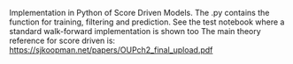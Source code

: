 Implementation in Python of Score Driven Models. The .py contains the function for training, filtering and prediction. See the test notebook where a standard walk-forward implementation is shown too
The main theory reference for score driven is: https://sjkoopman.net/papers/OUPch2_final_upload.pdf
